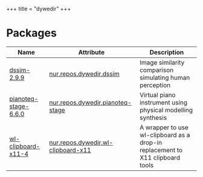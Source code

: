 
+++
title = "dywedir"
+++

# Packages

Name | Attribute | Description
-----|-----------|------------
[dssim-2.9.9](https://kornel.ski/dssim)|[nur.repos.dywedir.dssim](https://github.com/nix-community/nur-combined/tree/master/repos/dywedir/pkgs/dssim/default.nix#L18)|Image similarity comparison simulating human perception
[pianoteq-stage-6.6.0](https://www.pianoteq.com/)|[nur.repos.dywedir.pianoteq-stage](https://github.com/nix-community/nur-combined/tree/master/repos/dywedir/pkgs/pianoteq-stage/default.nix#L49)|Virtual piano instrument using physical modelling synthesis
[wl-clipboard-x11-4](https://github.com/brunelli/wl-clipboard-x11)|[nur.repos.dywedir.wl-clipboard-x11](https://github.com/nix-community/nur-combined/tree/master/repos/dywedir/pkgs/wl-clipboard-x11/default.nix#L27)|A wrapper to use wl-clipboard as a drop-in replacement to X11 clipboard tools
